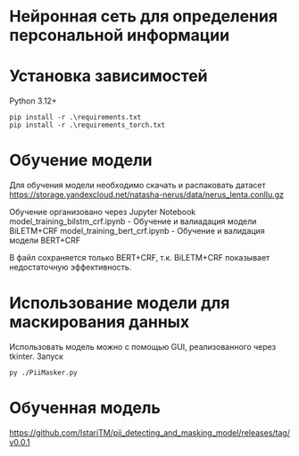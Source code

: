 # Нейронная сеть для определения персональной информации

# Установка зависимостей

Python 3.12+
```
pip install -r .\requirements.txt
pip install -r .\requirements_torch.txt
```

# Обучение модели

Для обучения модели необходимо скачать и распаковать датасет 
https://storage.yandexcloud.net/natasha-nerus/data/nerus_lenta.conllu.gz

Обучение организовано через Jupyter Notebook
model_training_bilstm_crf.ipynb - Обучение и валиадация модели BiLETM+CRF
model_training_bert_crf.ipynb - Обучение и валидация модели BERT+CRF 

В файл сохраняется только BERT+CRF, т.к. BiLETM+CRF показывает недостаточную эффективность.

# Использование модели для маскирования данных

Использовать модель можно с помощью GUI, реализованного через tkinter.
Запуск 
```
py ./PiiMasker.py
```

# Обученная модель 
https://github.com/IstariTM/pii_detecting_and_masking_model/releases/tag/v0.0.1